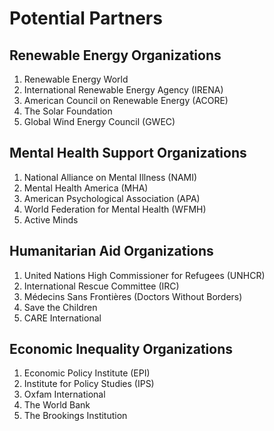 # Potential Partners

## Renewable Energy Organizations
1. Renewable Energy World
2. International Renewable Energy Agency (IRENA)
3. American Council on Renewable Energy (ACORE)
4. The Solar Foundation
5. Global Wind Energy Council (GWEC)

## Mental Health Support Organizations
1. National Alliance on Mental Illness (NAMI)
2. Mental Health America (MHA)
3. American Psychological Association (APA)
4. World Federation for Mental Health (WFMH)
5. Active Minds

## Humanitarian Aid Organizations
1. United Nations High Commissioner for Refugees (UNHCR)
2. International Rescue Committee (IRC)
3. Médecins Sans Frontières (Doctors Without Borders)
4. Save the Children
5. CARE International

## Economic Inequality Organizations
1. Economic Policy Institute (EPI)
2. Institute for Policy Studies (IPS)
3. Oxfam International
4. The World Bank
5. The Brookings Institution
